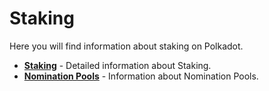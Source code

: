# Staking

Here you will find information about staking on Polkadot.

<div class="grid cards" markdown>

- **[Staking](../learn-staking.md)** - Detailed information about Staking.
- **[Nomination Pools](../learn-nomination-pools.md)** - Information about Nomination Pools.

</div>
